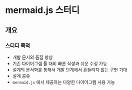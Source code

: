 # mermaid.js 스터디

## 개요

### 스터디 목적

* 개발 문서의 품질 향상
* 기존 다이어그램 툴 대비 빠른 작성과 쉬운 수정 가능
* 설계의 문서화를 통해서 개발 단계에서 흔들리지 않는 구현 기대
* 설계 공유
* `mermaid.js` 에서 제공하는 다양한 다이어그램 사용 가능


